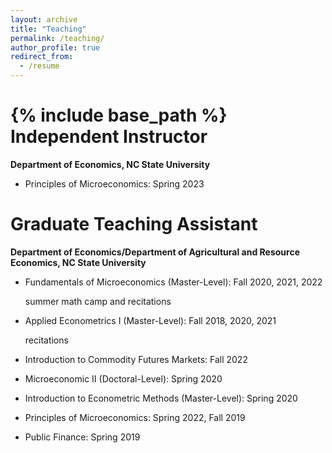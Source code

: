 ```yaml
---
layout: archive
title: "Teaching"
permalink: /teaching/
author_profile: true
redirect_from:
  - /resume
---
```

{% include base_path %}
Independent Instructor
======
**Department of Economics, NC State University**
* Principles of Microeconomics: Spring 2023

Graduate Teaching Assistant
======
**Department of Economics/Department of Agricultural and Resource Economics, NC State University**

* Fundamentals of Microeconomics (Master-Level): Fall 2020, 2021, 2022 

  summer math camp and recitations

* Applied Econometrics I (Master-Level): Fall 2018, 2020, 2021

  recitations

* Introduction to Commodity Futures Markets: Fall 2022

* Microeconomic II (Doctoral-Level): Spring 2020

* Introduction to Econometric Methods (Master-Level): Spring 2020

* Principles of Microeconomics: Spring 2022, Fall 2019

* Public Finance: Spring 2019

